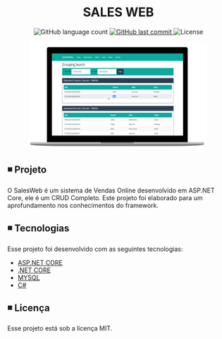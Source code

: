 <h1 align="center">
  SALES WEB
</h1>

<p align="center">   
  <img alt="GitHub language count" src="https://img.shields.io/github/languages/count/matheusasg09/Projeto-SalesWebMVC">
  
  <a href="https://github.com/matheusasg09/Projeto-SalesWebMVC/commits/master">
    <img alt="GitHub last commit" src="https://img.shields.io/github/last-commit/matheusasg09/Projeto-SalesWebMVC">
  </a>

  <img alt="License" src="https://img.shields.io/badge/license-MIT-brightgreen">
</p>

<p align="center">
  <img alt="Frontend" src="SalesWebMvc/salesWeb.png" width="80%">
</p>

## ◾ Projeto

O SalesWeb é um sistema de Vendas Online desenvolvido em ASP.NET Core, ele é um CRUD Completo. Este projeto foi elaborado para um aprofundamento nos conhecimentos do framework.

## ◾ Tecnologias

Esse projeto foi desenvolvido com as seguintes tecnologias:

- [ASP.NET CORE](https://docs.microsoft.com/pt-br/aspnet/core/?view=aspnetcore-3.1)
- [.NET CORE](https://docs.microsoft.com/pt-br/dotnet/core/)
- [MYSQL](https://dev.mysql.com/doc/)
- [C#](https://docs.microsoft.com/pt-br/dotnet/csharp/)

## ◾ Licença

Esse projeto está sob a licença MIT.
